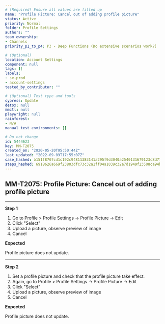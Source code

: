 ```yaml
---
# (Required) Ensure all values are filled up
name: "Profile Picture: Cancel out of adding profile picture"
status: Active
priority: Normal
folder: Profile Settings
authors: ""
team_ownership: 
- Channels
priority_p1_to_p4: P3 - Deep Functions (Do extensive scenarios work?)

# (Optional)
location: Account Settings
component: null
tags: []
labels: 
- se-prod
- account-settings
tested_by_contributor: ""

# (Optional) Test type and tools
cypress: Update
detox: null
mmctl: null
playwright: null
rainforest: 
- N/A
manual_test_environments: []

# Do not change
id: 5444623
key: MM-T2075
created_on: "2020-05-20T05:50:44Z"
last_updated: "2022-09-09T17:55:07Z"
case_hashed: b151f8707cd1c192c94811383141a295f9d3040a2540131679123c8d776a60427c99e625d132e2de7286afff44224df8
steps_hashed: 6918626a669f23803dfc73c32a1ff04a1039c32a7d1949f23508ca94b41c51eafe2e8a9cbd267c369f934f582e5f15db
---
```


<!-- (Auto-generated) Based on frontmatter's "key" and "name" -->

## MM-T2075: Profile Picture: Cancel out of adding profile picture

---

**Step 1**

1. Go to Profile > Profile Settings -> Profile Picture -> Edit
2. Click "Select"
3. Upload a picture, observe preview of image
4. Cancel

**Expected**

Profile picture does not update.

---

**Step 2**

1. Set a profile picture and check that the profile picture take effect.
2. Again, go to Profile > Profile Settings -> Profile Picture -> Edit
3. Click "Select"
4. Upload a picture, observe preview of image
5. Cancel

**Expected**

Profile picture does not update.
